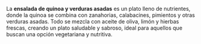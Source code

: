 La **ensalada de quinoa y verduras asadas** es un plato lleno de nutrientes, donde la quinoa se combina con zanahorias, calabacines, pimientos y otras verduras asadas. Todo se mezcla con aceite de oliva, limón y hierbas frescas, creando un plato saludable y sabroso, ideal para aquellos que buscan una opción vegetariana y nutritiva.